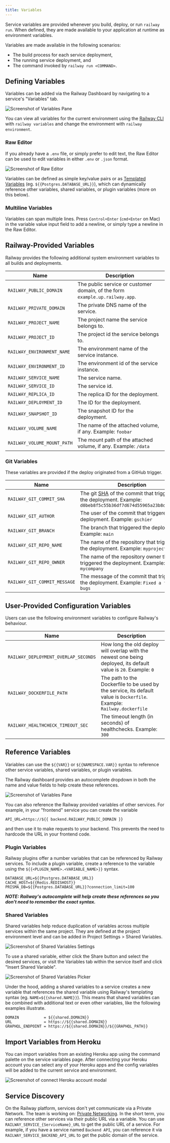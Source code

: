 ```yaml
---
title: Variables
---
```


Service variables are provided whenever you build, deploy, or run `railway run`. When
defined, they are made available to your application at runtime as environment variables.

Variables are made available in the following scenarios:

- The build process for each service deployment,
- The running service deployment, and
- The command invoked by `railway run <COMMAND>`.

## Defining Variables

Variables can be added via the Railway Dashboard by navigating to a service's "Variables" tab.

<Image src="https://res.cloudinary.com/railway/image/upload/c_scale,w_2026/v1678820924/docs/CleanShot_2023-03-14_at_12.07.44_2x_rpesxd.png"
alt="Screenshot of Variables Pane"
layout="responsive"
width={2026} height={933} quality={100} />

You can view all variables for the current environment using the [Railway CLI](/develop/cli) with
`railway variables` and change the environment with `railway environment`.

### Raw Editor

If you already have a `.env` file, or simply prefer to edit text, the Raw Editor can be used to edit variables in either `.env` or `.json` format.

<Image src="https://res.cloudinary.com/railway/image/upload/c_scale,w_2000/v1678821397/docs/CleanShot_2023-03-14_at_12.15.56_2x_ankjja.png"
alt="Screenshot of Raw Editor"
layout="responsive"
width={1954} height={1303} quality={100} />

Variables can be defined as simple key/value pairs or as [Templated Variables](#templated-variables) (eg. `${{Postgres.DATABASE_URL}}`),
which can dynamically reference other variables, shared variables, or plugin variables (more on this below).

### Multiline Variables

Variables can span multiple lines. Press `Control+Enter` (`cmd+Enter` on Mac) in the variable value input field to add a newline, or simply type a newline in the Raw Editor.

## Railway-Provided Variables

Railway provides the following additional system environment variables to all
builds and deployments.

| Name                        | Description                                                                  |
| --------------------------- | ---------------------------------------------------------------------------- |
| `RAILWAY_PUBLIC_DOMAIN`     | The public service or customer domain, of the form `example.up.railway.app`. |
| `RAILWAY_PRIVATE_DOMAIN`    | The private DNS name of the service.                                         |
| `RAILWAY_PROJECT_NAME`      | The project name the service belongs to.                                     |
| `RAILWAY_PROJECT_ID`        | The project id the service belongs to.                                       |
| `RAILWAY_ENVIRONMENT_NAME`  | The environment name of the service instance.                                |
| `RAILWAY_ENVIRONMENT_ID`    | The environment id of the service instance.                                  |
| `RAILWAY_SERVICE_NAME`      | The service name.                                                            |
| `RAILWAY_SERVICE_ID`        | The service id.                                                              |
| `RAILWAY_REPLICA_ID`        | The replica ID for the deployment.                                           |
| `RAILWAY_DEPLOYMENT_ID`     | The ID for the deployment.                                                   |
| `RAILWAY_SNAPSHOT_ID`       | The snapshot ID for the deployment.                                          |
| `RAILWAY_VOLUME_NAME`       | The name of the attached volume, if any. Example: `foobar`                   |
| `RAILWAY_VOLUME_MOUNT_PATH` | The mount path of the attached volume, if any. Example: `/data`              |

### Git Variables

These variables are provided if the deploy originated from a GitHub trigger.

| Name                         | Description                                                                                                                                                                                          |
| ---------------------------- | ---------------------------------------------------------------------------------------------------------------------------------------------------------------------------------------------------- |
| `RAILWAY_GIT_COMMIT_SHA`     | The git [SHA](https://docs.github.com/en/github/getting-started-with-github/github-glossary#commit) of the commit that triggered the deployment. Example: `d0beb8f5c55b36df7d674d55965a23b8d54ad69b` |
| `RAILWAY_GIT_AUTHOR`         | The user of the commit that triggered the deployment. Example: `gschier`                                                                                                                             |
| `RAILWAY_GIT_BRANCH`         | The branch that triggered the deployment. Example: `main`                                                                                                                                            |
| `RAILWAY_GIT_REPO_NAME`      | The name of the repository that triggered the deployment. Example: `myproject`                                                                                                                       |
| `RAILWAY_GIT_REPO_OWNER`     | The name of the repository owner that triggered the deployment. Example: `mycompany`                                                                                                                 |
| `RAILWAY_GIT_COMMIT_MESSAGE` | The message of the commit that triggered the deployment. Example: `Fixed a few bugs`                                                                                                                 |

## User-Provided Configuration Variables

Users can use the following environment variables to configure Railway's behaviour.

| Name                                 | Description                                                                                                            |
| ------------------------------------ | ---------------------------------------------------------------------------------------------------------------------- |
| `RAILWAY_DEPLOYMENT_OVERLAP_SECONDS` | How long the old deploy will overlap with the newest one being deployed, its default value is `20`. Example: `0`       |
| `RAILWAY_DOCKERFILE_PATH`            | The path to the Dockerfile to be used by the service, its default value is `Dockerfile`. Example: `Railway.dockerfile` |
| `RAILWAY_HEALTHCHECK_TIMEOUT_SEC`    | The timeout length (in seconds) of healthchecks. Example: `300`                                                        |

## Reference Variables

Variables can use the `${{VAR}}` or `${{NAMESPACE.VAR}}` syntax to reference
other service variables, shared variables, or plugin variables.

The Railway dashboard provides an autocomplete dropdown in both the name and
value fields to help create these references.

<Image src="https://res.cloudinary.com/railway/image/upload/c_scale,w_2000/v1678823846/docs/CleanShot_2023-03-14_at_12.56.56_2x_mbb6hu.png"
alt="Screenshot of Variables Pane"
layout="responsive"
width={2408} height={1150} quality={100} />

You can also reference the Railway provided variables of other services. For
example, in your "frontend" service you can create the variable

```plaintext
API_URL=https://${{ backend.RAILWAY_PUBLIC_DOMAIN }}
```

and then use it to make requests to your backend. This prevents the need to
hardcode the URL in your frontend code.

### Plugin Variables

Railway plugins offer a number variables that can be referenced by Railway services. To include a plugin variable,
create a reference to the variable using the `${{<PLUGIN_NAME>.<VARIABLE_NAME>}}` syntax.

```plaintext
DATABASE_URL=${{Postgres.DATABASE_URL}}
CACHE_HOST=${{Redis.REDISHOST}}
PRISMA_DB=${{Postgres.DATABASE_URL}}?connection_limit=100
```

**_NOTE: Railway's autocomplete will help create these references so you don't need to remember the exact syntax._**

### Shared Variables

Shared variables help reduce duplication of variables across multiple services within the same project. They are
defined at the project environment level and can be added in Project Settings > Shared Variables.

<Image src="https://res.cloudinary.com/railway/image/upload/v1669678393/docs/shared-variables-settings_vchmzn.png"
alt="Screenshot of Shared Variables Settings"
layout="responsive"
width={2402} height={1388} quality={100} />

To use a shared variable, either click the Share button and select the desired services,
or visit the Variables tab within the service itself and click "Insert Shared Variable".

<Image src="https://res.cloudinary.com/railway/image/upload/v1667332192/docs/shared-variables-picker_ryjble.png"
alt="Screenshot of Shared Variables Picker"
layout="responsive"
width={1784} height={1168} quality={100} />

Under the hood, adding a shared variables to a service creates a new variable that references the shared variable using Railway's templating syntax (eg. `NAME=${{shared.NAME}}`).
This means that shared variables can be combined with additional text or even other variables, like the following examples illustrate.

```plaintext
DOMAIN           = ${{shared.DOMAIN}}
URL              = https://${{shared.DOMAIN}}
GRAPHQL_ENDPOINT = https://${{shared.DOMAIN}}/${{GRAPHQL_PATH}}
```

## Import Variables from Heroku

You can import variables from an existing Heroku app using the command palette
on the service variables page. After connecting your Heroku account you can
select any of your Heroku apps and the config variables will be added to the current service and environment.

<Image src="/images/connect-heroku-account.png"
alt="Screenshot of connect Heroku account modal"
layout="responsive"
width={521} height={404} quality={100} />

## Service Discovery

On the Railway platform, services don't yet communicate via a Private Network. The team is working on: [Private Networking](https://feedback.railway.app/feature-requests/p/internal-networking). In the short term, you can reference other services via their public URL via a variable. You can use `RAILWAY_SERVICE_{ServiceName}_URL` to get the public URL of a service. For example, if you have a service named `Backend API`, you can reference it via `RAILWAY_SERVICE_BACKEND_API_URL` to get the public domain of the service.
